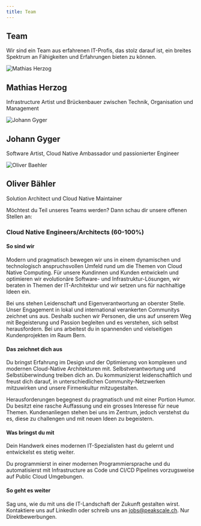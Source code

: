 ```yaml
---
title: Team
---
```


## Team

Wir sind ein Team aus erfahrenen IT-Profis, das stolz darauf ist, ein breites Spektrum an Fähigkeiten und Erfahrungen
bieten zu können.

<div class="row">
    <div class="article col col-3 col-d-3 col-t-4">
      <div class="article__inner">
        <div class="article__head">
          <div class="sqr_border"><div class="sqr">
            <img alt="Mathias Herzog" src="/images/team/mathiasherzog.jpg">
          </div></div>
        </div>
        <div class="article__content">
          <h2 class="article__title">Mathias Herzog &nbsp <a class="scl" href="https://www.linkedin.com/in/mathias-herzog-888a6788/">
            <i class="ion ion-logo-linkedin" style="color: #0580c4;"></i>
          </a></h2>
          <p class="article__excerpt">Infrastructure Artist und Brückenbauer zwischen Technik, Organisation und Management</p>
        </div>
      </div>
    </div>
    <div class="article col col-3 col-d-3 col-t-4">
      <div class="article__inner">
        <div class="article__head">
          <div class="sqr_border"><div class="sqr">
            <img alt="Johann Gyger" src="/images/team/johanngyger.jpg">
          </div></div>
        </div>
        <div class="article__content">
          <h2 class="article__title">Johann Gyger &nbsp <a class="scl" href="https://www.linkedin.com/in/johanngyger/">
            <i class="ion ion-logo-linkedin" style="color: #0580c4;"></i></a>
          </h2>
          <p class="article__excerpt">Software Artist, Cloud Native Ambassador und passionierter Engineer</p>
        </div>
      </div>
    </div>
    <div class="article col col-3 col-d-3 col-t-4">
      <div class="article__inner">
        <div class="article__head">
          <div class="sqr_border"><div class="sqr">
            <img alt="Oliver Baehler" src="/images/team/oliverbaehler.jpg">
          </div></div>
        </div>
        <div class="article__content">
          <h2 class="article__title">Oliver Bähler &nbsp <a class="scl" href="https://www.linkedin.com/in/oliver-b%C3%A4hler-8b182b175/">
            <i class="ion ion-logo-linkedin" style="color: #0580c4;"></i></a>
          </h2>
          <p class="article__excerpt">Solution Architect und Cloud Native Maintainer</p>
        </div>
      </div>
    </div>
</div>

Möchtest du Teil unseres Teams werden? Dann schau dir unsere offenen Stellen an:

### Cloud Native Engineers/Architects (60-100%)

#### So sind wir

Modern und pragmatisch bewegen wir uns in einem dynamischen und technologisch anspruchsvollen Umfeld rund um die Themen
von Cloud Native Computing. Für unsere Kundinnen und Kunden entwickeln und optimieren wir evolutionäre Software- und
Infrastruktur-Lösungen, wir beraten in Themen der IT-Architektur und wir setzen uns für nachhaltige Ideen ein.

Bei uns stehen Leidenschaft und Eigenverantwortung an oberster Stelle. Unser Engagement in lokal und international
verankerten Communitys zeichnet uns aus. Deshalb suchen wir Personen, die uns auf unserem Weg mit Begeisterung und
Passion begleiten und es verstehen, sich selbst herausfordern. Bei uns arbeitest du in spannenden und vielseitigen
Kundenprojekten im Raum Bern.

#### Das zeichnet dich aus

Du bringst Erfahrung im Design und der Optimierung von komplexen und modernen Cloud-Native Architekturen mit.
Selbstverantwortung und Selbstüberwindung treiben dich an. Du kommunizierst leidenschaftlich und freust dich darauf, in
unterschiedlichen Community-Netzwerken mitzuwirken und unsere Firmenkultur mitzugestalten.

Herausforderungen begegnest du pragmatisch und mit einer Portion Humor. Du besitzt eine rasche Auffassung und ein
grosses Interesse für neue Themen. Kundenanliegen stehen bei uns im Zentrum, jedoch verstehst du es, diese zu challengen
und mit neuen Ideen zu begeistern.

#### Was bringst du mit

Dein Handwerk eines modernen IT-Spezialisten hast du gelernt und entwickelst es stetig weiter.

Du programmierst in einer modernen Programmiersprache und du automatisierst mit Infrastructure as Code und CI/CD
Pipelines vorzugsweise auf Public Cloud Umgebungen.

#### So geht es weiter

Sag uns, wie du mit uns die IT-Landschaft der Zukunft gestalten wirst. Kontaktiere uns auf LinkedIn oder schreib uns an
jobs@peakscale.ch. Nur Direktbewerbungen.
